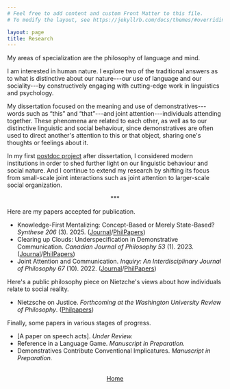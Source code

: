 ```yaml
---
# Feel free to add content and custom Front Matter to this file.
# To modify the layout, see https://jekyllrb.com/docs/themes/#overriding-theme-defaults

layout: page
title: Research
---
```


My areas of specialization are the philosophy of language and mind.

I am interested in human nature. I explore two of the traditional answers as to what is distinctive about our nature---our use of language and our sociality---by constructively engaging with cutting-edge work in linguistics and psychology.

My dissertation focused on the meaning and use of demonstratives---words such as <q>this</q> and <q>that</q>---and joint attention---individuals attending together. These phenomena are related to each other, as well as to our distinctive linguistic and social behaviour, since demonstratives are often used to direct another's attention to this or that object, sharing one's thoughts or feelings about it.

In my first <a href="https://www.ucd.ie/philosophy/research/postdocs/">postdoc project</a> after dissertation, I considered modern institutions in order to shed further light on our linguistic behaviour and social nature. And I continue to extend my research by shifting its focus from small-scale joint interactions such as joint attention to larger-scale social organization.

<center>***</center>

Here are my papers accepted for publication.

* Knowledge-First Mentalizing: Concept-Based or Merely State-Based? *Synthese 206* (3). 2025. (<a href="https://doi.org/10.1007/s11229-025-05213-1">Journal</a>/<a href="https://philpapers.org/rec/HARKMC">PhilPapers</a>)
* Clearing up Clouds: Underspecification in Demonstrative Communication. *Canadian Journal of Philosophy 53* (1). 2023. (<a href="https://doi.org/10.1017/can.2023.26">Journal</a>/<a href="https://philpapers.org/rec/HARCUC">PhilPapers</a>)
* Joint Attention and Communication. *Inquiry: An Interdisciplinary Journal of Philosophy 67* (10). 2022. (<a href="https://www.tandfonline.com/doi/abs/10.1080/0020174X.2022.2074101">Journal</a>/<a href="https://philpapers.org/rec/HARJAA-6">PhilPapers</a>)

Here's a public philosophy piece on Nietzche's views about how individuals relate to social reality.

* Nietzsche on Justice. *Forthcoming at the Washington University Review of Philosophy*. (<a href="https://philpapers.org/rec/HARNOJ-2">Philpapers</a>)

Finally, some papers in various stages of progress.

* [A paper on speech acts]. *Under Review.*
* Reference in a Language Game. *Manuscript in Preparation.*
* Demonstratives Contribute Conventional Implicatures. *Manuscript in Preparation.*

<br>

<center><a href="/">Home</a></center>
